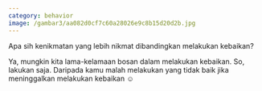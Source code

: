 ```yaml
---
category: behavior
image: /gambar3/aa082d0cf7c60a28026e9c8b15d20d2b.jpg
---
```


Apa sih kenikmatan yang lebih nikmat dibandingkan melakukan kebaikan? 

Ya, mungkin kita lama-kelamaan bosan dalam melakukan kebaikan. So, lakukan saja. Daripada kamu malah melakukan yang tidak baik jika meninggalkan melakukan kebaikan ☺